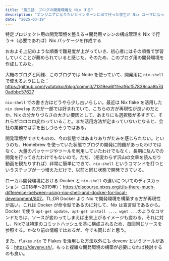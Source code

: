 ```yaml
---
title: "第三話　ブログの開発環境を Nix する"
description: "エンジニアになりたいとインターンに出て行った学生が Nix ユーザになってた　第三話"
date: "2025-03-19"
---
```


特定プロジェクト用の開発環境を整える→開発用マシンの構成管理を Nix で行う→（必要であれば）Nix パッケージを作成する

おおよそ上記のような順番で難易度が上がっていき、初心者にはその順番で学習していくことが薦められていると感じた。そのため、このブログ用の開発環境を作成してみた。

大概のブログと同様、このブログでは Node を使っていて、開発用に `nix-shell` で使えるようにした：<https://github.com/yutatokoi/blog/commit/71319ea6f11eaf6cf57838caa8b7d0adbbc57627>

`nix-shell` での書き方はどうやら少し古いらしい。最近は Nix flake を活用した `nix develop` の方が一部では好まれていて、こちらの方が再現性が良いのだとか。Nix の分かりづらさの大きい要因として、あまりにも選択肢が多すぎて、それらがコロコロ変わっていること。まだ活用方法が定まっていないとなると、会社の業務では手を出しづらそうではある。

開発環境ができたものの、今の状態ではあまりありがたみを感じられない。というのも、Homebrew を使っていた状態でブログの開発に問題があったわけではなく、大量のパッケージやツールを利用していたわけでもなく、長期に及んでの開発を行ってきたわけでもないので。ただ、（相変わらず沢山の文章を読んだり動画を観たりすれば）非常に簡単にできて、`nix-shell` というコマンドを打つというステップが一つ増えただけで、以前と同じ状態で開発できている。

ローカル開発環境における Docker と `nix-shell` の違いについてのディスカッション（2018年〜2019年）：<https://discourse.nixos.org/t/is-there-much-difference-between-using-nix-shell-and-docker-for-local-development/807>。TL;DR Docker より Nix で開発環境を構築する方が再現性が高い。これは Docker が命令型であるのに対して、Nix は宣言型であるから。Docker で使う `apt-get update`、`apt-get install ...`、`wget ...`のようなコマンドたちは、ソースが変わってしまえば出来上がるイメージも変わる。それに対し、Nixでは特定のコミットハッシュを基に構成されるため、毎回同じソースを参照する。かなり前の情報ではあるが、今でも同じだと思う。

また、`flakes.nix` で Flakes を活用した方法以外にも devenv というツールがある：<https://devenv.sh/>。もっと複雑な開発環境の構築が必要になれば検討するのも良い。
